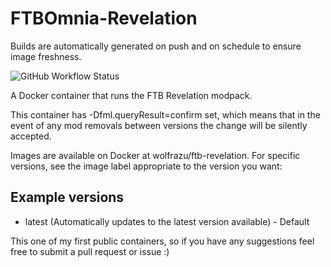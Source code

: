 # FTBOmnia-Revelation

Builds are automatically generated on push and on schedule to ensure image freshness.

![GitHub Workflow Status](https://img.shields.io/github/workflow/status/Xalaxis/FTBOmnia-Revelation/main)

A Docker container that runs the FTB Revelation modpack.

This container has -Dfml.queryResult=confirm set, which means that in the event of any mod removals between versions the change will be silently accepted.

Images are available on Docker at wolfrazu/ftb-revelation.  For specific versions, see the image label appropriate to the version you want:

## Example versions

* latest (Automatically updates to the latest version available) - Default

This one of my first public containers, so if you have any suggestions feel free to submit a pull request or issue :)